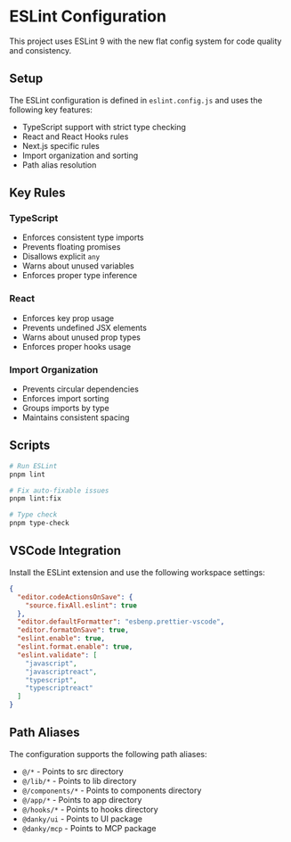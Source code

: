 # ESLint Configuration

This project uses ESLint 9 with the new flat config system for code quality and consistency.

## Setup

The ESLint configuration is defined in `eslint.config.js` and uses the following key features:

- TypeScript support with strict type checking
- React and React Hooks rules
- Next.js specific rules
- Import organization and sorting
- Path alias resolution

## Key Rules

### TypeScript
- Enforces consistent type imports
- Prevents floating promises
- Disallows explicit `any`
- Warns about unused variables
- Enforces proper type inference

### React
- Enforces key prop usage
- Prevents undefined JSX elements
- Warns about unused prop types
- Enforces proper hooks usage

### Import Organization
- Prevents circular dependencies
- Enforces import sorting
- Groups imports by type
- Maintains consistent spacing

## Scripts

```bash
# Run ESLint
pnpm lint

# Fix auto-fixable issues
pnpm lint:fix

# Type check
pnpm type-check
```

## VSCode Integration

Install the ESLint extension and use the following workspace settings:

```json
{
  "editor.codeActionsOnSave": {
    "source.fixAll.eslint": true
  },
  "editor.defaultFormatter": "esbenp.prettier-vscode",
  "editor.formatOnSave": true,
  "eslint.enable": true,
  "eslint.format.enable": true,
  "eslint.validate": [
    "javascript",
    "javascriptreact",
    "typescript",
    "typescriptreact"
  ]
}
```

## Path Aliases

The configuration supports the following path aliases:
- `@/*` - Points to src directory
- `@/lib/*` - Points to lib directory
- `@/components/*` - Points to components directory
- `@/app/*` - Points to app directory
- `@/hooks/*` - Points to hooks directory
- `@danky/ui` - Points to UI package
- `@danky/mcp` - Points to MCP package

